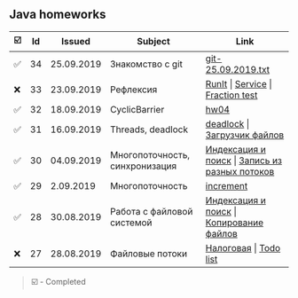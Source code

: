 [//]: # (Symbols: ✅ ❌ )
## Java homeworks
☑️|Id|Issued    |Subject|Link
-|--|----------|-------|----
✅|34|25.09.2019| Знакомство с git |[git-25.09.2019.txt](/git-25.09.2019.txt)
❌|33|23.09.2019|Рефлексия|[RunIt](/runIt) \| [Service](/valueAnnotation) \| [Fraction test](/fraction)
✅|32|18.09.2019|CyclicBarrier|[hw04](/hw04)
✅|31|16.09.2019|Threads, deadlock|[deadlock](/deadlock) \| [Загрузчик файлов](/downloader)
✅|30|04.09.2019|Многопоточность, синхронизация|[Индексация и поиск](/everything) \| [Запись из разных потоков](/read)
✅|29|2.09.2019|Многопоточность|[increment](/increment)
✅|28|30.08.2019|Работа с файловой системой|[Индексация и поиск](/everything) \| [Копирование файлов](/copy)
❌|27|28.08.2019|Файловые потоки|[Налоговая](/taxFine) \| [Todo list](/todo)

> ☑️ - Completed
